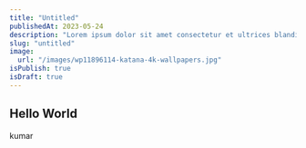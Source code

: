 ```yaml
---
title: "Untitled"
publishedAt: 2023-05-24
description: "Lorem ipsum dolor sit amet consectetur et ultrices blandit neque ege"
slug: "untitled"
image:
  url: "/images/wp11896114-katana-4k-wallpapers.jpg"
isPublish: true
isDraft: true
---
```


## Hello World

kumar
